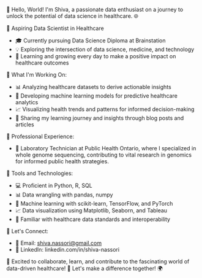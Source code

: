 👋 Hello, World! I'm Shiva, a passionate data enthusiast on a journey to unlock the potential of data science in healthcare. 🌐

🏥 Aspiring Data Scientist in Healthcare
- 🎓 Currently pursuing Data Science Diploma at Brainstation
- 💡 Exploring the intersection of data science, medicine, and technology
- 🌱 Learning and growing every day to make a positive impact on healthcare outcomes

🚀 What I'm Working On:
- 📊 Analyzing healthcare datasets to derive actionable insights
- 🤖 Developing machine learning models for predictive healthcare analytics
- 📈 Visualizing health trends and patterns for informed decision-making
- 📝 Sharing my learning journey and insights through blog posts and articles

💼 Professional Experience:
- 🔬 Laboratory Technician at Public Health Ontario, where I specialized in whole genome sequencing, contributing to vital research in genomics for informed public health strategies. 

🔧 Tools and Technologies:
- 💻 Proficient in Python, R, SQL
- 📊 Data wrangling with pandas, numpy
- 🤖 Machine learning with scikit-learn, TensorFlow, and PyTorch
- 📈 Data visualization using Matplotlib, Seaborn, and Tableau
- 📱 Familiar with healthcare data standards and interoperability


🤝 Let's Connect:
- 📧 Email: shiva.nassori@gmail.com
- 💼 LinkedIn: linkedin.com/in/shiva-nassori

🌟 Excited to collaborate, learn, and contribute to the fascinating world of data-driven healthcare! 🚀 Let's make a difference together! 🌍
<!---
shivanassori/shivanassori is a ✨ special ✨ repository because its `README.md` (this file) appears on your GitHub profile.
You can click the Preview link to take a look at your changes.
--->
